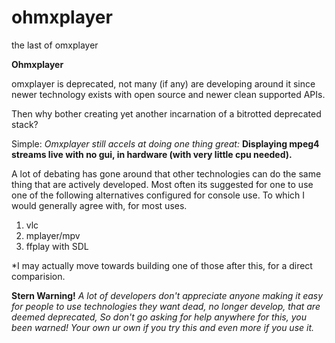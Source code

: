 # ohmxplayer
the last of omxplayer

**Ohmxplayer**

omxplayer is deprecated, not many (if any) are developing around it since newer technology exists with open source and newer clean supported APIs.

Then why bother creating yet another incarnation of a bitrotted deprecated stack?

Simple:
*Omxplayer still accels at doing one thing great:* 
**Displaying mpeg4 streams live with no gui, in hardware (with very little cpu needed).**

A lot of debating has gone around that other technologies can do the same thing that are actively developed.
	Most often its suggested for one to use one of the following alternatives configured for console use.
  To which I would generally agree with, for most uses.
  
  1. vlc      
  2. mplayer/mpv 
  3. ffplay with SDL

*I may actually move towards building one of those after this, for a direct comparision.

**Stern Warning!** *A lot of developers don't appreciate anyone making it easy for people to use technologies they want dead, no longer develop, that are deemed deprecated,
So don't go asking for help anywhere for this, you been warned! Your own ur own if you try this and even more if you use it.*
